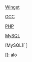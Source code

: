 [Winget](https://aka.ms/getwinget)

[GCC](https://github.com/mmozeiko/build-gcc-mingw/releases)

[PHP](https://windows.php.net/download)

[MySQL](https://dev.mysql.com)

[MySQL][        ]

[MySQL]:     https://dev.mysql.com

[](https://dev.mysql.com)
[]: alo
